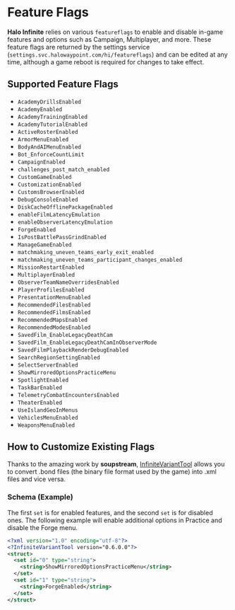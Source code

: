 # Feature Flags

**Halo Infinite** relies on various `featureflags` to enable and disable in-game features and options such as Campaign, Multiplayer, and more. These feature flags are returned by the settings service (`settings.svc.halowaypoint.com/hi/featureflags`) and can be edited at any time, although a game reboot is required for changes to take effect.

## Supported Feature Flags

-   `AcademyDrillsEnabled`
-   `AcademyEnabled`
-   `AcademyTrainingEnabled`
-   `AcademyTutorialEnabled`
-   `ActiveRosterEnabled`
-   `ArmorMenuEnabled`
-   `BodyAndAIMenuEnabled`
-   `Bot_EnforceCountLimit`
-   `CampaignEnabled`
-   `challenges_post_match_enabled`
-   `CustomGameEnabled`
-   `CustomizationEnabled`
-   `CustomsBrowserEnabled`
-   `DebugConsoleEnabled`
-   `DiskCacheOfflinePackageEnabled`
-   `enableFilmLatencyEmulation`
-   `enableObserverLatencyEmulation`
-   `ForgeEnabled`
-   `IsPostBattlePassGrindEnabled`
-   `ManageGameEnabled`
-   `matchmaking_uneven_teams_early_exit_enabled`
-   `matchmaking_uneven_teams_participant_changes_enabled`
-   `MissionRestartEnabled`
-   `MultiplayerEnabled`
-   `ObserverTeamNameOverridesEnabled`
-   `PlayerProfilesEnabled`
-   `PresentationMenuEnabled`
-   `RecommendedFilesEnabled`
-   `RecommendedFilmsEnabled`
-   `RecommendedMapsEnabled`
-   `RecommendedModesEnabled`
-   `SavedFilm_EnableLegacyDeathCam`
-   `SavedFilm_EnableLegacyDeathCamInObserverMode`
-   `SavedFilmPlaybackRenderDebugEnabled`
-   `SearchRegionSettingEnabled`
-   `SelectServerEnabled`
-   `ShowMirroredOptionsPracticeMenu`
-   `SpotlightEnabled`
-   `TaskBarEnabled`
-   `TelemetryCombatEncountersEnabled`
-   `TheaterEnabled`
-   `UseIslandGeoInMenus`
-   `VehiclesMenuEnabled`
-   `WeaponsMenuEnabled`

## How to Customize Existing Flags

Thanks to the amazing work by **soupstream**, [InfiniteVariantTool](https://github.com/soupstream/InfiniteVariantTool) allows you to convert .bond files (the binary file format used by the game) into .xml files and vice versa.

### Schema (Example)

The first `set` is for enabled features, and the second `set` is for disabled ones. The following example will enable additional options in Practice and disable the Forge menu.

```xml
<?xml version="1.0" encoding="utf-8"?>
<?InfiniteVariantTool version="0.6.0.0"?>
<struct>
  <set id="0" type="string">
    <string>ShowMirroredOptionsPracticeMenu</string>
  </set>
  <set id="1" type="string">
    <string>ForgeEnabled</string>
  </set>
</struct>
```